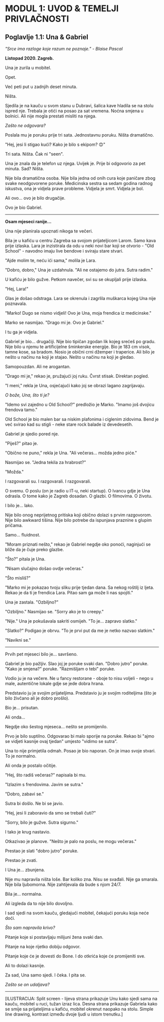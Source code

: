 # MODUL 1: UVOD & TEMELJI PRIVLAČNOSTI

## Poglavlje 1.1: Una & Gabriel

*"Srce ima razloge koje razum ne poznaje." - Blaise Pascal*

**Listopad 2020. Zagreb.**

Una je zurila u mobitel.

Opet.

Već peti put u zadnjih deset minuta.

Ništa.

Sjedila je na kauču u svom stanu u Dubravi, šalica kave hladila se na stolu ispred nje. Trebala je otići na posao za sat vremena. Noćna smjena u bolnici. Ali nije mogla prestati misliti na njega.

*Zašto ne odgovara?*

Poslala mu je poruku prije tri sata. Jednostavnu poruku. Ništa dramatično.

"Hej, jesi li stigao kući? Kako je bilo s ekipom? 😊"

Tri sata. Ništa. Čak ni "seen".

Una je znala da je telefon uz njega. Uvijek je. Prije bi odgovorio za pet minuta. Sad? Ništa.

Nije bila dramatična osoba. Nije bila jedna od onih cura koje paničare zbog svake neodgovorene poruke. Medicinska sestra sa sedam godina radnog iskustva, ona je vidjela prave probleme. Vidjela je smrt. Vidjela je bol.

Ali ovo... ovo je bilo drugačije.

Ovo je bio Gabriel.

---

**Osam mjeseci ranije...**

Una nije planirala upoznati nikoga te večeri.

Bila je u kafiću u centru Zagreba sa svojom prijateljicom Larom. Samo kava prije izlaska. Lara je inzistirala da odu u neki novi bar koji se otvorio - "Old School" - navodno imaju live bendove i sviraju stare stvari.

"Ajde molim te, neću ići sama," molila je Lara.

"Dobro, dobro," Una je uzdahnula. "Ali ne ostajemo do jutra. Sutra radim."

U kafiću je bilo gužve. Petkom navečer, svi su se okupljali prije izlaska.

"Hej, Lara!"

Glas je došao odstraga. Lara se okrenula i zagrlila muškarca kojeg Una nije poznavala.

"Marko! Dugo se nismo vidjeli! Ovo je Una, moja frendica iz medicinske."

Marko se nasmijao. "Drago mi je. Ovo je Gabriel."

I tu ga je vidjela.

Gabriel je bio... drugačiji. Nije bio tipičan zgodan lik kojeg srećeš po gradu. Nije bilo u njemu te artificijelne šminkerske energije. Bio je 183 cm visok, tamne kose, sa bradom. Nosio je obični crni džemper i traperice. Ali bilo je nešto u načinu na koji je stajao. Nešto u načinu na koji je gledao.

Samopouzdan. Ali ne arogantan.

"Drago mi je," rekao je, pružajući joj ruku. Čvrst stisak. Direktan pogled.

"I meni," rekla je Una, osjećajući kako joj se obrazi lagano zagrijavaju.

*O bože, Una, što ti je?*

"Idemo svi zajedno u Old School?" predložio je Marko. "Imamo još dvojicu frendova tamo."

Old School je bio malen bar sa niskim plafonima i ciglenim zidovima. Bend je već svirao kad su stigli - neke stare rock balade iz devedesetih.

Gabriel je sjedio pored nje.

"Piješ?" pitao je.

"Obično ne puno," rekla je Una. "Ali večeras... možda jedno piće."

Nasmijao se. "Jedna tekila za hrabrost?"

"Možda."

I razgovarali su. I razgovarali. I razgovarali.

O svemu. O poslu (on je radio u IT-u, neki startup). O Ivancu gdje je Una odrasla. O tome kako je Zagreb dosadan. O glazbi. O filmovima. O životu.

I bilo je... lako.

Nije bilo onog neprijetnog pritiska koji obično dolazi s prvim razgovorom. Nije bilo awkward tišina. Nije bilo potrebe da ispunjava praznine s glupim pričama.

Samo... fluidnost.

"Moram priznati nešto," rekao je Gabriel negdje oko ponoći, naginjući se bliže da je čuje preko glazbe.

"Što?" pitala je Una.

"Nisam slučajno došao ovdje večeras."

"Što misliš?"

"Marko mi je pokazao tvoju sliku prije tjedan dana. Sa nekog roštilj iz ljeta. Rekao je da ti je frendica Lara. Pitao sam ga može li nas spojiti."

Una je zastala. "Ozbiljno?"

"Ozbiljno." Nasmijao se. "Sorry ako je to creepy."

"Nije." Una je pokušavala sakriti osmijeh. "To je... zapravo slatko."

"Slatko?" Podigao je obrvu. "To je prvi put da me je netko nazvao slatkim."

"Navikni se."

---

Prvih pet mjeseci bilo je... savršeno.

Gabriel je bio pažljiv. Slao joj je poruke svaki dan. "Dobro jutro" poruke. "Kako je smjena?" poruke. "Razmišljam o tebi" poruke.

Vodio ju je na večere. Ne u fancy restorane - oboje to nisu voljeli - nego u male, autentične lokale gdje se jede dobra hrana.

Predstavio ju je svojim prijateljima. Predstavio ju je svojim roditeljima (što je bilo živčano ali je dobro prošlo).

Bio je... prisutan.

Ali onda...

Negdje oko šestog mjeseca... nešto se promijenilo.

Prvo je bilo suptilno. Odgovarao bi malo sporije na poruke. Rekao bi "ajmo se vidjeti kasnije ovaj tjedan" umjesto "vidimo se sutra".

Una to nije primjetila odmah. Posao je bio naporan. On je imao svoje stvari. To je normalno.

Ali onda je postalo očitije.

"Hej, što radiš večeras?" napisala bi mu.

"Izlazim s frendovima. Javim se sutra."

"Dobro, zabavi se."

Sutra bi došlo. Ne bi se javio.

"Hej, jesi li zaboravio da smo se trebali čuti?"

"Sorry, bilo je gužve. Sutra sigurno."

I tako je krug nastavio.

Otkazivao je planove. "Nešto je palo na poslu, ne mogu večeras."

Prestao je slati "dobro jutro" poruke.

Prestao je zvati.

I Una je... zbunjena.

Nije mu napravila ništa loše. Bar koliko zna. Nisu se svađali. Nije ga smarala. Nije bila ljubomorna. Nije zahtijevala da bude s njom 24/7.

Bila je... normalna.

Ali izgleda da to nije bilo dovoljno.

I sad sjedi na svom kauču, gledajući mobitel, čekajući poruku koja neće doći.

*Što sam napravila krivo?*

Pitanje koje si postavljaju milijuni žena svaki dan.

Pitanje na koje rijetko dobiju odgovor.

Pitanje koje će je dovesti do Bone. I do otkrića koje će promijeniti sve.

Ali to dolazi kasnije.

Za sad, Una samo sjedi. I čeka. I pita se.

*Zašto se on udaljava?*

---

[ILUSTRACIJA: Split screen - lijeva strana prikazuje Unu kako sjedi sama na kauču, mobitel u ruci, tužan izraz lica. Desna strana prikazuje Gabriela kako se smije sa prijateljima u kafiću, mobitel okrenut naopako na stolu. Simple line drawing, kontrast između dvoje ljudi u istom trenutku.]